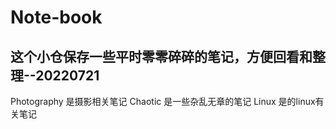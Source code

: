 # Note-book
## 这个小仓保存一些平时零零碎碎的笔记，方便回看和整理--20220721

Photography     是摄影相关笔记
Chaotic         是一些杂乱无章的笔记
Linux           是的linux有关笔记